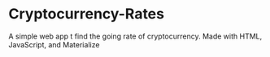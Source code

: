 # Cryptocurrency-Rates
A simple web app t find the going rate of cryptocurrency. Made with HTML, JavaScript, and Materialize

